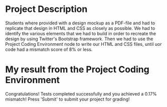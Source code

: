 # Project Description

Students where provided with a design mockup as a PDF-file and had to replicate that design 
in HTML and CSS as closely as possible.
We had to identify the various elements that we had to build in order to recreate the design by using
Twitter's Bootstrap framework.
Then we had to use the Project Coding Environment node to write our HTML and CSS files, until uor code had a mismatch score of 8% or less.

# My result from the Project Coding Environment

Congratulations! Tests completed successfully and you achieved a 0.17% mismatch! Press 'Submit' to submit your project for grading!



